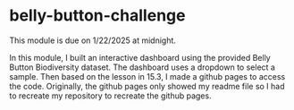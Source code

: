 # belly-button-challenge

This module is due on 1/22/2025 at midnight. 

In this module, I built an interactive dashboard using the provided Belly Button Biodiversity dataset. The dashboard uses a dropdown to select a sample. Then based on the lesson in 15.3, I made a github pages to access the code. Originally, the github pages only showed my readme file so I had to recreate my repository to recreate the github pages.

